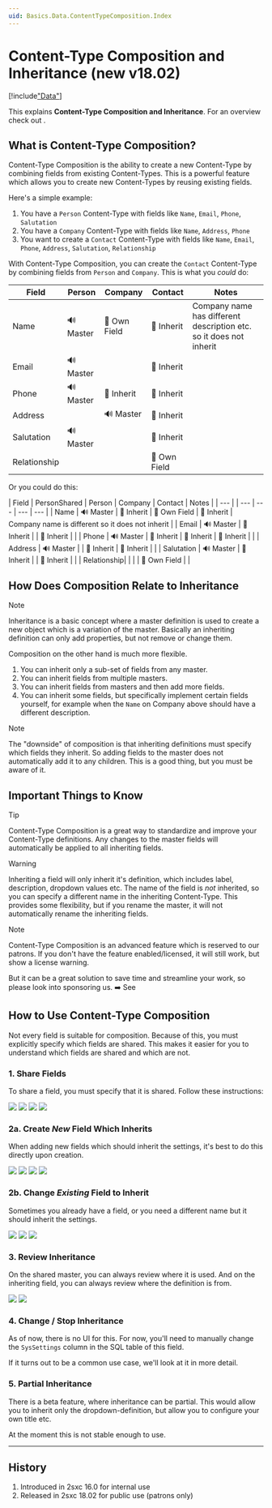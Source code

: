 ```yaml
---
uid: Basics.Data.ContentTypeComposition.Index
---
```

# Content-Type Composition and Inheritance (new v18.02)

[!include["Data"](~/pages/basics/data/_shared-content-types.md)]

This explains **Content-Type Composition and Inheritance**.
For an overview check out [](xref:Basics.Data.Index).


## What is Content-Type Composition?

Content-Type Composition is the ability to create a new Content-Type by combining fields from existing Content-Types.
This is a powerful feature which allows you to create new Content-Types by reusing existing fields.

Here's a simple example:

1. You have a `Person` Content-Type with fields like `Name`, `Email`, `Phone`, `Salutation`
1. You have a `Company` Content-Type with fields like `Name`, `Address`, `Phone`
1. You want to create a `Contact` Content-Type with fields like `Name`, `Email`, `Phone`, `Address`, `Salutation`, `Relationship`

With Content-Type Composition, you can create the `Contact` Content-Type by combining fields from `Person` and `Company`.
This is what you _could_ do:

| Field       | Person    | Company       | Contact     | Notes |
| ---         | ---       | ---           | ---         | --- |
| Name        | 🔊 Master | 🚫 Own Field  | 🔗 Inherit | Company name has different description etc. so it does not inherit |
| Email       | 🔊 Master |               | 🔗 Inherit | |
| Phone       | 🔊 Master | 🔗 Inherit    | 🔗 Inherit | |
| Address     |           | 🔊 Master     | 🔗 Inherit | |
| Salutation  | 🔊 Master |               | 🔗 Inherit | |
| Relationship|           |               | 🚫 Own Field | |

Or you could do this:

| Field       | PersonShared  | Person      | Company     | Contact     | Notes |
| ---         |               | ---         | ---         | ---         | --- |
| Name        | 🔊 Master     | 🔗 Inherit | 🚫 Own Field | 🔗 Inherit | Company name is different so it does not inherit |
| Email       | 🔊 Master     | 🔗 Inherit |              | 🔗 Inherit | |
| Phone       | 🔊 Master     | 🔗 Inherit | 🔗 Inherit   | 🔗 Inherit | |
| Address     | 🔊 Master     |            | 🔗 Inherit   | 🔗 Inherit | |
| Salutation  | 🔊 Master     | 🔗 Inherit |              | 🔗 Inherit | |
| Relationship|               |            |              | 🚫 Own Field | |


## How Does Composition Relate to Inheritance

> [!NOTE]
> Inheritance is a basic concept where a master definition is used to create a new object which is a variation of the master.
> Basically an inheriting definition can only add properties, but not remove or change them.

Composition on the other hand is much more flexible.

1. You can inherit only a sub-set of fields from any master.
1. You can inherit fields from multiple masters.
1. You can inherit fields from masters and then add more fields.
1. You can inherit some fields, but specifically implement certain fields yourself, for example when the `Name` on Company above should have a different description.

> [!NOTE]
> The "downside" of composition is that inheriting definitions
> must specify which fields they inherit.
> So adding fields to the master does not automatically add it to any children.
> This is a good thing, but you must be aware of it.


## Important Things to Know

> [!TIP]
> Content-Type Composition is a great way to standardize and improve your Content-Type definitions.
> Any changes to the master fields will automatically be applied to all inheriting fields.

> [!WARNING]
> Inheriting a field will only inherit it's definition, which includes label, description, dropdown values etc.
> The name of the field is _not_ inherited, so you can specify a different name in the inheriting Content-Type.
> This provides some flexibility, but if you rename the master, it will not automatically rename the inheriting fields.

> [!NOTE]
> Content-Type Composition is an advanced feature which is reserved to our patrons.
> If you don't have the feature enabled/licensed, it will still work, but show a license warning.
>
> But it can be a great solution to save time and streamline your work, so please look into sponsoring us.
> ➡️ See [](xref:Patrons.Site)


## How to Use Content-Type Composition

Not every field is suitable for composition.
Because of this, you must explicitly specify which fields are shared.
This makes it easier for you to understand which fields are shared and which are not.

### 1. Share Fields

To share a field, you must specify that it is shared. Follow these instructions:

<div class="gallery">
  <img src="./assets/share-01.jpg">
  <img src="./assets/share-02.jpg">
  <img src="./assets/share-03.jpg">
  <img src="./assets/share-04.jpg">
<div>

### 2a. Create _New_ Field Which Inherits

When adding new fields which should inherit the settings, it's best to do this directly upon creation.

<div class="gallery">
  <img src="./assets/new-inherit-01.jpg">
  <img src="./assets/new-inherit-02.jpg">
  <img src="./assets/new-inherit-03.jpg">
  <img src="./assets/new-inherit-04.jpg">
<div>

### 2b. Change _Existing_ Field to Inherit

Sometimes you already have a field, or you need a different name but it should inherit the settings.

<div class="gallery">
  <img src="./assets/existing-inherit-01.jpg">
  <img src="./assets/existing-inherit-02.jpg">
  <img src="./assets/existing-inherit-03.jpg">
</div>

### 3. Review Inheritance

On the shared master, you can always review where it is used.
And on the inheriting field, you can always review where the definition is from.

<div class="gallery">
  <img src="./assets/review-source.jpg">
  <img src="./assets/review-targets.jpg">
</div>

### 4. Change / Stop Inheritance

As of now, there is no UI for this.
For now, you'll need to manually change the `SysSettings` column in the SQL table of this field.

If it turns out to be a common use case, we'll look at it in more detail.

### 5. Partial Inheritance

There is a beta feature, where inheritance can be partial.
This would allow you to inherit only the dropdown-definition, but allow you to configure your own title etc.

At the moment this is not stable enough to use.

---

## History

1. Introduced in 2sxc 16.0 for internal use
1. Released in 2sxc 18.02 for public use (patrons only)
